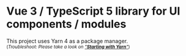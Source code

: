 # Vue 3 / TypeScript 5 library for UI components / modules

This project uses Yarn 4 as a package manager. \
<small>(_Troubleshoot: Please take a look on ["**Starting with Yarn**"](https://yarnpkg.com/getting-started)_)</small>
